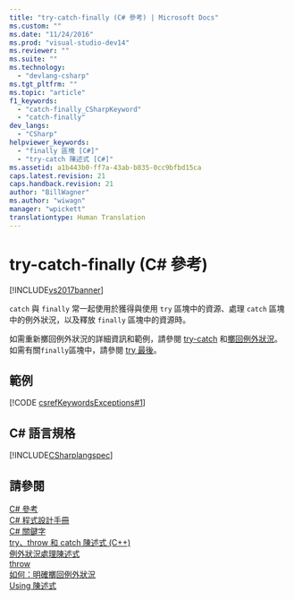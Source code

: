```yaml
---
title: "try-catch-finally (C# 參考) | Microsoft Docs"
ms.custom: ""
ms.date: "11/24/2016"
ms.prod: "visual-studio-dev14"
ms.reviewer: ""
ms.suite: ""
ms.technology: 
  - "devlang-csharp"
ms.tgt_pltfrm: ""
ms.topic: "article"
f1_keywords: 
  - "catch-finally_CSharpKeyword"
  - "catch-finally"
dev_langs: 
  - "CSharp"
helpviewer_keywords: 
  - "finally 區塊 [C#]"
  - "try-catch 陳述式 [C#]"
ms.assetid: a1b443b0-ff7a-43ab-b835-0cc9bfbd15ca
caps.latest.revision: 21
caps.handback.revision: 21
author: "BillWagner"
ms.author: "wiwagn"
manager: "wpickett"
translationtype: Human Translation
---
```

# try-catch-finally (C# 參考)
[!INCLUDE[vs2017banner](../../../csharp/includes/vs2017banner.md)]

`catch` 與 `finally` 常一起使用於獲得與使用 `try` 區塊中的資源、處理 `catch` 區塊中的例外狀況，以及釋放 `finally` 區塊中的資源時。  
  
 如需重新擲回例外狀況的詳細資訊和範例，請參閱 [try\-catch](../../../csharp/language-reference/keywords/try-catch.md) 和[擲回例外狀況](../Topic/How%20to:%20Explicitly%20Throw%20Exceptions.md)。  如需有關`finally`區塊中，請參閱 [try 最後](../../../csharp/language-reference/keywords/try-finally.md)。  
  
## 範例  
 [!CODE [csrefKeywordsExceptions#1](../CodeSnippet/VS_Snippets_VBCSharp/csrefKeywordsExceptions#1)]  
  
## C\# 語言規格  
 [!INCLUDE[CSharplangspec](../../../csharp/language-reference/keywords/includes/csharplangspec_md.md)]  
  
## 請參閱  
 [C\# 參考](../../../csharp/language-reference/index.md)   
 [C\# 程式設計手冊](../../../csharp/programming-guide/index.md)   
 [C\# 關鍵字](../../../csharp/language-reference/keywords/index.md)   
 [try、throw 和 catch 陳述式 \(C\+\+\)](/visual-cpp/cpp/try-throw-and-catch-statements-cpp)   
 [例外狀況處理陳述式](../../../csharp/language-reference/keywords/exception-handling-statements.md)   
 [throw](../../../csharp/language-reference/keywords/throw.md)   
 [如何：明確擲回例外狀況](../Topic/How%20to:%20Explicitly%20Throw%20Exceptions.md)   
 [Using 陳述式](../../../csharp/language-reference/keywords/using-statement.md)